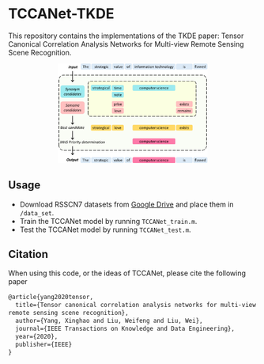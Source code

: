 # TCCANet-TKDE

This repository contains the implementations of the TKDE paper: Tensor Canonical Correlation Analysis Networks for Multi-view Remote Sensing Scene Recognition.
<p align="center">
<img src="https://github.com/AdvAttack/BU-MHS-AAAI21/blob/master/image/fig-flowchart.png" width=60% height=60%>
</p>

## Usage

* Download RSSCN7 datasets from [Google Drive](https://drive.google.com/drive/folders/1uvIYFvP21_YpAojuJ_UJ3CfWIq6DdDwr?usp=sharing) and place them in `/data_set`.
* Train the TCCANet model by running ```TCCANet_train.m```.
* Test the TCCANet model by running ```TCCANet_test.m```.

## Citation

When using this code, or the ideas of TCCANet, please cite the following paper
<pre><code>@article{yang2020tensor,
  title={Tensor canonical correlation analysis networks for multi-view remote sensing scene recognition},
  author={Yang, Xinghao and Liu, Weifeng and Liu, Wei},
  journal={IEEE Transactions on Knowledge and Data Engineering},
  year={2020},
  publisher={IEEE}
}
</code></pre>

